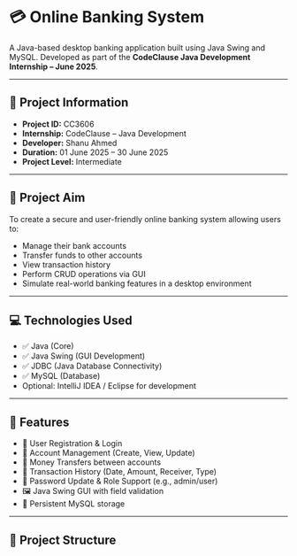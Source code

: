 # 💳 Online Banking System

A Java-based desktop banking application built using Java Swing and MySQL. Developed as part of the **CodeClause Java Development Internship – June 2025**.

---

## 📌 Project Information

- **Project ID:** CC3606  
- **Internship:** CodeClause – Java Development  
- **Developer:** Shanu Ahmed  
- **Duration:** 01 June 2025 – 30 June 2025  
- **Project Level:** Intermediate  

---

## 🎯 Project Aim

To create a secure and user-friendly online banking system allowing users to:
- Manage their bank accounts
- Transfer funds to other accounts
- View transaction history
- Perform CRUD operations via GUI
- Simulate real-world banking features in a desktop environment

---

## 💻 Technologies Used

- ✅ Java (Core)
- ✅ Java Swing (GUI Development)
- ✅ JDBC (Java Database Connectivity)
- ✅ MySQL (Database)
- Optional: IntelliJ IDEA / Eclipse for development

---

## 🧩 Features

- 👥 User Registration & Login
- 🏦 Account Management (Create, View, Update)
- 💸 Money Transfers between accounts
- 📜 Transaction History (Date, Amount, Receiver, Type)
- 🔐 Password Update & Role Support (e.g., admin/user)
- 🖼️ Java Swing GUI with field validation
- 💾 Persistent MySQL storage

---

## 📁 Project Structure

